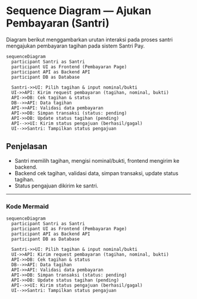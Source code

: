 # Sequence Diagram — Ajukan Pembayaran (Santri)

Diagram berikut menggambarkan urutan interaksi pada proses santri mengajukan pembayaran tagihan pada sistem Santri Pay.

```mermaid
sequenceDiagram
  participant Santri as Santri
  participant UI as Frontend (Pembayaran Page)
  participant API as Backend API
  participant DB as Database

  Santri->>UI: Pilih tagihan & input nominal/bukti
  UI->>API: Kirim request pembayaran (tagihan, nominal, bukti)
  API->>DB: Cek tagihan & status
  DB-->>API: Data tagihan
  API->>API: Validasi data pembayaran
  API->>DB: Simpan transaksi (status: pending)
  API->>DB: Update status tagihan (pending)
  API-->>UI: Kirim status pengajuan (berhasil/gagal)
  UI-->>Santri: Tampilkan status pengajuan
```

## Penjelasan
- Santri memilih tagihan, mengisi nominal/bukti, frontend mengirim ke backend.
- Backend cek tagihan, validasi data, simpan transaksi, update status tagihan.
- Status pengajuan dikirim ke santri.

---

### Kode Mermaid
```mermaid
sequenceDiagram
  participant Santri as Santri
  participant UI as Frontend (Pembayaran Page)
  participant API as Backend API
  participant DB as Database

  Santri->>UI: Pilih tagihan & input nominal/bukti
  UI->>API: Kirim request pembayaran (tagihan, nominal, bukti)
  API->>DB: Cek tagihan & status
  DB-->>API: Data tagihan
  API->>API: Validasi data pembayaran
  API->>DB: Simpan transaksi (status: pending)
  API->>DB: Update status tagihan (pending)
  API-->>UI: Kirim status pengajuan (berhasil/gagal)
  UI-->>Santri: Tampilkan status pengajuan
``` 